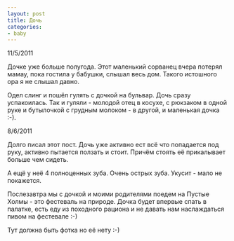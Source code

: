 ```yaml
---
layout: post
title: Дочь
categories:
- baby
---
```

11/5/2011

Дочке уже больше полугода. Этот маленький сорванец вчера потерял мамау, пока гостила у бабушки, слышал весь дом. Такого истошного ора я не слышал давно.

Одел слинг и пошёл гулять с дочкой на бульвар. Дочь сразу успакоилась. Так и гуляли - молодой отец в косухе, с рюкзаком в одной руке и бутылочкой с грудным молоком - в другой, и маленькая дочка :-).

8/6/2011

Долго писал этот пост. Дочь уже активно ест всё что попадается под руку, активно пытается ползать и стоит. Причём стоять её прикалывает больше чем сидеть.

А ещё у неё 4 полноценных зуба. Очень острых зуба. Укусит - мало не покажется.

Послезавтра мы с дочкой и моими родителями поедем на Пустые Холмы - это фестеваль на природе. Дочка будет впервые спать в палатке, есть еду из походного рациона и не давать нам наслаждаться пивом на фестевале :-)

Тут должна быть фотка но её нету :-)